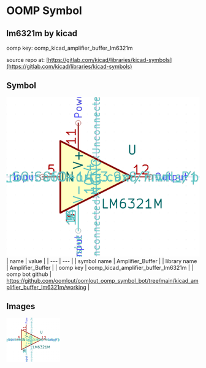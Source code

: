 # OOMP Symbol  
## lm6321m  by kicad  
  
oomp key: oomp_kicad_amplifier_buffer_lm6321m  
  
source repo at: [https://gitlab.com/kicad/libraries/kicad-symbols](https://gitlab.com/kicad/libraries/kicad-symbols)  
## Symbol  
  
[![working.png](working_600.png)](working.png)  
| name | value | 
| --- | --- | 
| symbol name | Amplifier_Buffer | 
| library name | Amplifier_Buffer | 
| oomp key | oomp_kicad_amplifier_buffer_lm6321m | 
| oomp bot github | https://github.com/oomlout/oomlout_oomp_symbol_bot/tree/main/kicad_amplifier_buffer_lm6321m/working | 
## Images  
  
[![working.png](working_140.png)](working.png)  
